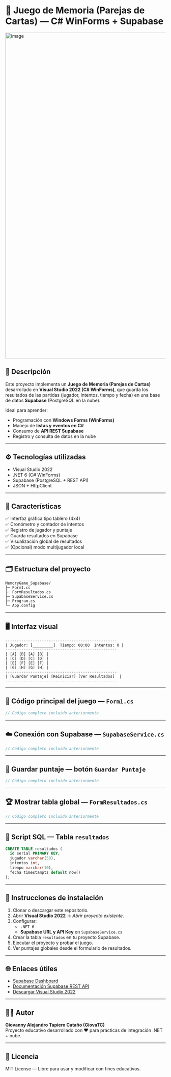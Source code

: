 # 🧠 Juego de Memoria (Parejas de Cartas) — C# WinForms + Supabase

<img width="1024" height="1024" alt="image" src="https://github.com/user-attachments/assets/4b7df149-8090-4913-86ba-e303c4ff2cb8" />

## 🎯 Descripción

Este proyecto implementa un **Juego de Memoria (Parejas de Cartas)** desarrollado en **Visual Studio 2022 (C# WinForms)**, que guarda los resultados de las partidas (jugador, intentos, tiempo y fecha) en una base de datos **Supabase** (PostgreSQL en la nube).

Ideal para aprender:
- Programación con **Windows Forms (WinForms)**  
- Manejo de **listas y eventos en C#**  
- Consumo de **API REST Supabase**  
- Registro y consulta de datos en la nube  

---

## ⚙️ Tecnologías utilizadas

- Visual Studio 2022  
- .NET 6 (C# WinForms)  
- Supabase (PostgreSQL + REST API)  
- JSON + HttpClient  

---

## 🧩 Características

✅ Interfaz gráfica tipo tablero (4x4)  
✅ Cronómetro y contador de intentos  
✅ Registro de jugador y puntaje  
✅ Guarda resultados en Supabase  
✅ Visualización global de resultados  
✅ (Opcional) modo multijugador local  

---

## 🗂️ Estructura del proyecto

```
MemoryGame_Supabase/
├─ Form1.cs
├─ FormResultados.cs
├─ SupabaseService.cs
├─ Program.cs
└─ App.config
```

---

## 🖥️ Interfaz visual

```
-------------------------------------------------
| Jugador: [_________]  Tiempo: 00:00  Intentos: 0 |
-------------------------------------------------
| [A] [B] [A] [B] |
| [C] [D] [C] [D] |
| [E] [F] [E] [F] |
| [G] [H] [G] [H] |
-------------------------------------------------
| [Guardar Puntaje] [Reiniciar] [Ver Resultados]  |
-------------------------------------------------
```

---

## 🧠 Código principal del juego — `Form1.cs`

```csharp
// Código completo incluido anteriormente
```

---

## ☁️ Conexión con Supabase — `SupabaseService.cs`

```csharp
// Código completo incluido anteriormente
```

---

## 🧾 Guardar puntaje — botón `Guardar Puntaje`

```csharp
// Código completo incluido anteriormente
```

---

## 🏆 Mostrar tabla global — `FormResultados.cs`

```csharp
// Código completo incluido anteriormente
```

---

## 🧱 Script SQL — Tabla `resultados`

```sql
CREATE TABLE resultados (
  id serial PRIMARY KEY,
  jugador varchar(50),
  intentos int,
  tiempo varchar(10),
  fecha timestamptz default now()
);
```

---

## 🚀 Instrucciones de instalación

1. Clonar o descargar este repositorio.  
2. Abrir **Visual Studio 2022** → *Abrir proyecto existente*.  
3. Configurar:
   - `.NET 6`
   - **Supabase URL y API Key** en `SupabaseService.cs`
4. Crear la tabla `resultados` en tu proyecto Supabase.
5. Ejecutar el proyecto y probar el juego.  
6. Ver puntajes globales desde el formulario de resultados.

---

## 🌐 Enlaces útiles

- [Supabase Dashboard](https://app.supabase.com)  
- [Documentación Supabase REST API](https://supabase.com/docs/guides/api)  
- [Descargar Visual Studio 2022](https://visualstudio.microsoft.com/es/downloads/)  

---

## 👨‍💻 Autor

**Giovanny Alejandro Tapiero Cataño (GiovaTC)**  
Proyecto educativo desarrollado con ❤️ para prácticas de integración .NET + nube.

---

## 📄 Licencia

MIT License — Libre para usar y modificar con fines educativos.
